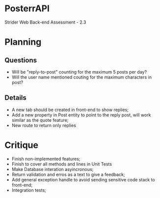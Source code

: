 # PosterrAPI
Strider Web Back-end Assessment - 2.3

 # Planning

 ## Questions

- Will be "reply-to-post" counting for the maximum 5 posts per day?
- Will the user name mentioned couting for the maximum characters in post?

## Details

 - A new tab should be created in front-end to show replies;
 - Add a new property in Post entity to point to the reply post, will work similar as the quote feature;
 - New route to return only replies

 # Critique

 - Finish non-implemented features;
 - Finish to cover all methods and lines in Unit Tests
 - Make Database interation asyincronous;
 - Return validation and erros as a text to give a feedback;
 - Add general exception handle to avoid sending sensitive code stack to front-end;
 - Integration tests;